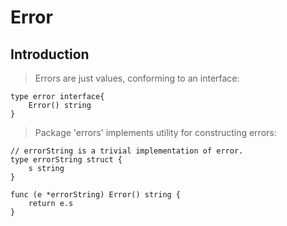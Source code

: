 # Error

## Introduction

> Errors are just values, conforming to an interface:
    
    type error interface{
        Error() string
    }

> Package 'errors' implements utility for constructing errors:

    // errorString is a trivial implementation of error.
    type errorString struct {
        s string
    }
    
    func (e *errorString) Error() string {
        return e.s
    }

